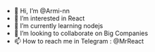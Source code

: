 - 👋 Hi, I’m @Armi-nn             
- 👀 I’m interested in React                             
- 🌱 I’m currently learning nodejs                                       
- 💞️ I’m looking to collaborate on Big Companies                                        
- 📫 How to reach me in Telegram : @MrReact                               
<!--- 
Armi-nn/Armi-nn is a ✨ special ✨ repository because its `README.md` (this file) appears on your GitHub profile.
You can click the Preview link to take a look at your changes.
--->
